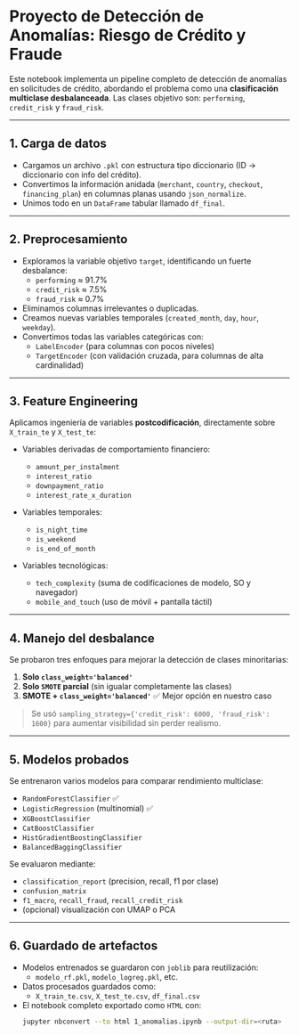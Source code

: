 
# Proyecto de Detección de Anomalías: Riesgo de Crédito y Fraude

Este notebook implementa un pipeline completo de detección de anomalías en solicitudes de crédito, abordando el problema como una **clasificación multiclase desbalanceada**. Las clases objetivo son: `performing`, `credit_risk` y `fraud_risk`.

---

##  1. Carga de datos

- Cargamos un archivo `.pkl` con estructura tipo diccionario (ID → diccionario con info del crédito).
- Convertimos la información anidada (`merchant`, `country`, `checkout`, `financing_plan`) en columnas planas usando `json_normalize`.
- Unimos todo en un `DataFrame` tabular llamado `df_final`.

---

##  2. Preprocesamiento

- Exploramos la variable objetivo `target`, identificando un fuerte desbalance:
  - `performing` ≈ 91.7%
  - `credit_risk` ≈ 7.5%
  - `fraud_risk` ≈ 0.7%
- Eliminamos columnas irrelevantes o duplicadas.
- Creamos nuevas variables temporales (`created_month`, `day`, `hour`, `weekday`).
- Convertimos todas las variables categóricas con:
  - `LabelEncoder` (para columnas con pocos niveles)
  - `TargetEncoder` (con validación cruzada, para columnas de alta cardinalidad)

---

##  3. Feature Engineering

Aplicamos ingeniería de variables **postcodificación**, directamente sobre `X_train_te` y `X_test_te`:

- Variables derivadas de comportamiento financiero:
  - `amount_per_instalment`
  - `interest_ratio`
  - `downpayment_ratio`
  - `interest_rate_x_duration`

- Variables temporales:
  - `is_night_time`
  - `is_weekend`
  - `is_end_of_month`

- Variables tecnológicas:
  - `tech_complexity` (suma de codificaciones de modelo, SO y navegador)
  - `mobile_and_touch` (uso de móvil + pantalla táctil)

---

##  4. Manejo del desbalance

Se probaron tres enfoques para mejorar la detección de clases minoritarias:

1. **Solo `class_weight='balanced'`**
2. **Solo `SMOTE` parcial** (sin igualar completamente las clases)
3. **SMOTE + `class_weight='balanced'`** ✅ Mejor opción en nuestro caso

> Se usó `sampling_strategy={'credit_risk': 6000, 'fraud_risk': 1600}` para aumentar visibilidad sin perder realismo.

---

##  5. Modelos probados

Se entrenaron varios modelos para comparar rendimiento multiclase:

- `RandomForestClassifier` ✅
- `LogisticRegression` (multinomial) ✅
- `XGBoostClassifier`
- `CatBoostClassifier`
- `HistGradientBoostingClassifier`
- `BalancedBaggingClassifier`

Se evaluaron mediante:
- `classification_report` (precision, recall, f1 por clase)
- `confusion_matrix`
- `f1_macro`, `recall_fraud`, `recall_credit_risk`
- (opcional) visualización con UMAP o PCA

---

##  6. Guardado de artefactos

- Modelos entrenados se guardaron con `joblib` para reutilización:
  - `modelo_rf.pkl`, `modelo_logreg.pkl`, etc.
- Datos procesados guardados como:
  - `X_train_te.csv`, `X_test_te.csv`, `df_final.csv`
- El notebook completo exportado como `HTML` con:
  ```bash
  jupyter nbconvert --to html 1_anomalias.ipynb --output-dir=<ruta>

